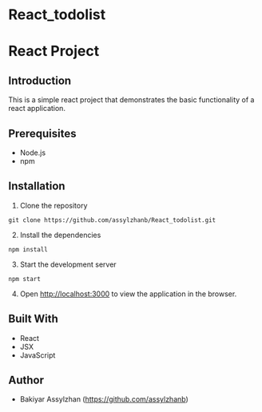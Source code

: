# React_todolist
# React Project

## Introduction
This is a simple react project that demonstrates the basic functionality of a react application.

## Prerequisites
- Node.js
- npm

## Installation
1. Clone the repository
```
git clone https://github.com/assylzhanb/React_todolist.git
```
2. Install the dependencies
```
npm install
```
3. Start the development server
```
npm start
```

4. Open [http://localhost:3000](http://localhost:3000) to view the application in the browser.

## Built With
- React
- JSX
- JavaScript

## Author
- Bakiyar Assylzhan (https://github.com/assylzhanb)
